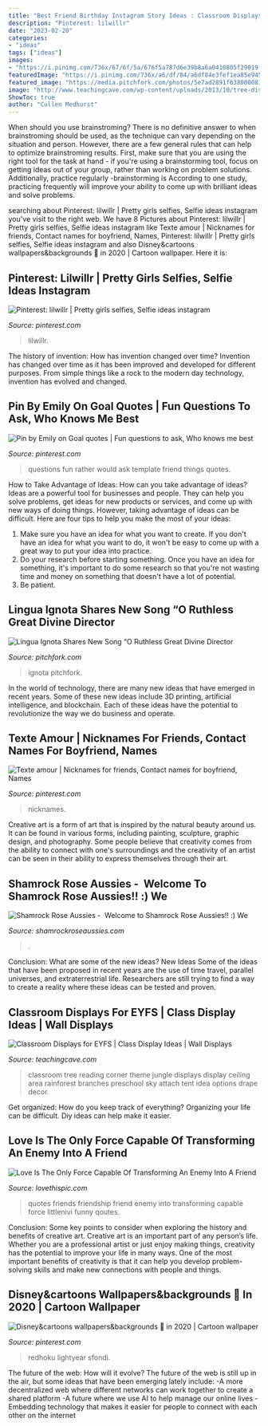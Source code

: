 ```yaml
---
title: "Best Friend Birthday Instagram Story Ideas : Classroom Displays For Eyfs"
description: "Pinterest: lilwillr"
date: "2023-02-20"
categories:
- "ideas"
tags: ["ideas"]
images:
- "https://i.pinimg.com/736x/67/6f/5a/676f5a787d6e39b8a6a0410805f29019.jpg"
featuredImage: "https://i.pinimg.com/736x/a6/df/84/a6df84e3fef1ea85e9451f286976b4ee.jpg"
featured_image: "https://media.pitchfork.com/photos/5e7ad2891f638000081a69ef/16:9/w_1280,c_limit/Lingua_Ignota_01.jpg"
image: "http://www.teachingcave.com/wp-content/uploads/2013/10/tree-display.jpg"
ShowToc: true
author: "Cullen Medhurst"
---
```



When should you use brainstroming?
There is no definitive answer to when brainstroming should be used, as the technique can vary depending on the situation and person. However, there are a few general rules that can help to optimize brainstroming results. First, make sure that you are using the right tool for the task at hand - if you're using a brainstorming tool, focus on getting ideas out of your group, rather than working on problem solutions. Additionally, practice regularly -brainstorming is According to one study, practicing frequently will improve your ability to come up with brilliant ideas and solve problems.

	

		
searching about Pinterest: lilwillr | Pretty girls selfies, Selfie ideas instagram you've visit to the right web. We have 8 Pictures about Pinterest: lilwillr | Pretty girls selfies, Selfie ideas instagram like Texte amour | Nicknames for friends, Contact names for boyfriend, Names, Pinterest: lilwillr | Pretty girls selfies, Selfie ideas instagram and also Disney&amp;cartoons wallpapers&amp;backgrounds 💫 in 2020 | Cartoon wallpaper. Here it is:
		
    
## Pinterest: Lilwillr | Pretty Girls Selfies, Selfie Ideas Instagram

<img loading=lazy src="https://i.pinimg.com/736x/a7/3a/fe/a73afe0c632490dda5bdd1dfcea5c14c.jpg" onerror="this.onerror=null;this.src='https://tse1.mm.bing.net/th?id=OIP.7NBteFnBfFxOEuF0w1pIVQHaNC&amp;pid=15.1';" alt="Pinterest: lilwillr | Pretty girls selfies, Selfie ideas instagram">

_Source: pinterest.com_

>lilwillr. 

	

The history of invention: How has invention changed over time?
Invention has changed over time as it has been improved and developed for different purposes. From simple things like a rock to the modern day technology, invention has evolved and changed.

    
## Pin By Emily On Goal Quotes | Fun Questions To Ask, Who Knows Me Best

<img loading=lazy src="https://i.pinimg.com/736x/a6/df/84/a6df84e3fef1ea85e9451f286976b4ee.jpg" onerror="this.onerror=null;this.src='https://tse2.mm.bing.net/th?id=OIP.Y7U9LM-jslJANL7a5G2HOQHaNK&amp;pid=15.1';" alt="Pin by Emily on Goal quotes | Fun questions to ask, Who knows me best">

_Source: pinterest.com_

>questions fun rather would ask template friend things quotes. 

	

How to Take Advantage of Ideas: How can you take advantage of ideas?
Ideas are a powerful tool for businesses and people. They can help you solve problems, get ideas for new products or services, and come up with new ways of doing things. However, taking advantage of ideas can be difficult. Here are four tips to help you make the most of your ideas: 
1. Make sure you have an idea for what you want to create. If you don't have an idea for what you want to do, it won't be easy to come up with a great way to put your idea into practice. 
2. Do your research before starting something. Once you have an idea for something, it's important to do some research so that you're not wasting time and money on something that doesn't have a lot of potential. 
3. Be patient.

    
## Lingua Ignota Shares New Song “O Ruthless Great Divine Director

<img loading=lazy src="https://media.pitchfork.com/photos/5e7ad2891f638000081a69ef/16:9/w_1280,c_limit/Lingua_Ignota_01.jpg" onerror="this.onerror=null;this.src='https://tse1.mm.bing.net/th?id=OIP.yPwk0x5zTFAqIUvLP-1XCQHaEK&amp;pid=15.1';" alt="Lingua Ignota Shares New Song “O Ruthless Great Divine Director">

_Source: pitchfork.com_

>ignota pitchfork. 

	

In the world of technology, there are many new ideas that have emerged in recent years. Some of these new ideas include 3D printing, artificial intelligence, and blockchain. Each of these ideas have the potential to revolutionize the way we do business and operate.

    
## Texte Amour | Nicknames For Friends, Contact Names For Boyfriend, Names

<img loading=lazy src="https://i.pinimg.com/736x/67/6f/5a/676f5a787d6e39b8a6a0410805f29019.jpg" onerror="this.onerror=null;this.src='https://tse4.mm.bing.net/th?id=OIP.Bwqq0G-3-V45H3exwsugoQHaO0&amp;pid=15.1';" alt="Texte amour | Nicknames for friends, Contact names for boyfriend, Names">

_Source: pinterest.com_

>nicknames. 

	

Creative art is a form of art that is inspired by the natural beauty around us. It can be found in various forms, including painting, sculpture, graphic design, and photography. Some people believe that creativity comes from the ability to connect with one's surroundings and the creativity of an artist can be seen in their ability to express themselves through their art.

    
## Shamrock Rose Aussies - ﻿﻿﻿ Welcome To Shamrock Rose Aussies!! :) We

<img loading=lazy src="http://shamrockroseaussies.com/yahoo_site_admin/assets/images/DSC_0212.176181402_std.JPG" onerror="this.onerror=null;this.src='https://tse3.mm.bing.net/th?id=OIP.XhlscC2gYBbfFccpWS6viQHaGP&amp;pid=15.1';" alt="Shamrock Rose Aussies - ﻿﻿﻿ Welcome to Shamrock Rose Aussies!! :) We">

_Source: shamrockroseaussies.com_

>. 

	

Conclusion: What are some of the new ideas?
New Ideas
Some of the ideas that have been proposed in recent years are the use of time travel, parallel universes, and extraterrestrial life. Researchers are still trying to find a way to create a reality where these ideas can be tested and proven.

    
## Classroom Displays For EYFS | Class Display Ideas | Wall Displays

<img loading=lazy src="http://www.teachingcave.com/wp-content/uploads/2013/10/tree-display.jpg" onerror="this.onerror=null;this.src='https://tse3.mm.bing.net/th?id=OIP.gomkWS2KPPK0MY3asCDkkgHaNJ&amp;pid=15.1';" alt="Classroom Displays for EYFS | Class Display Ideas | Wall Displays">

_Source: teachingcave.com_

>classroom tree reading corner theme jungle displays display ceiling area rainforest branches preschool sky attach tent idea options drape decor. 

	

Get organized: How do you keep track of everything?
Organizing your life can be difficult. Diy ideas can help make it easier.

    
## Love Is The Only Force Capable Of Transforming An Enemy Into A Friend

<img loading=lazy src="http://www.lovethispic.com/uploaded_images/354369-Love-Is-The-Only-Force-Capable-Of-Transforming-An-Enemy-Into-A-Friend.jpg" onerror="this.onerror=null;this.src='https://tse4.mm.bing.net/th?id=OIP.ji8gg3wcvTgG2ouQXPDk3gHaLH&amp;pid=15.1';" alt="Love Is The Only Force Capable Of Transforming An Enemy Into A Friend">

_Source: lovethispic.com_

>quotes friends friendship friend enemy into transforming capable force littlenivi funny qoutes. 

	

Conclusion: Some key points to consider when exploring the history and benefits of creative art.
Creative art is an important part of any person’s life. Whether you are a professional artist or just enjoy making things, creativity has the potential to improve your life in many ways. One of the most important benefits of creativity is that it can help you develop problem-solving skills and make new connections with people and things.

    
## Disney&amp;cartoons Wallpapers&amp;backgrounds 💫 In 2020 | Cartoon Wallpaper

<img loading=lazy src="https://i.pinimg.com/736x/14/91/d2/1491d2a2ae88beb5b7645cf751a828f2.jpg" onerror="this.onerror=null;this.src='https://tse4.mm.bing.net/th?id=OIP.ffL9nlufPhGvOMKUpVVnFQHaNK&amp;pid=15.1';" alt="Disney&amp;cartoons wallpapers&amp;backgrounds 💫 in 2020 | Cartoon wallpaper">

_Source: pinterest.com_

>redhoku lightyear sfondi. 

	

The future of the web: How will it evolve?
The future of the web is still up in the air, but some ideas that have been emerging lately include: 
-A more decentralized web where different networks can work together to create a shared platform 
-A future where we use AI to help manage our online lives 
-Embedding technology that makes it easier for people to connect with each other on the internet

